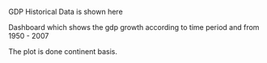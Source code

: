 GDP Historical Data is shown here

Dashboard which shows the gdp growth according to time period and from 1950 - 2007

The plot is done continent basis.
